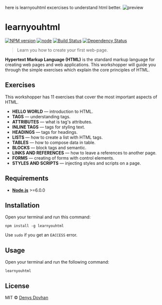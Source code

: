 here is learnyouhtml excercises to understand html better.
![preview](https://user-images.githubusercontent.com/86275315/123578014-877b6300-d7f2-11eb-9160-d0e01a00b647.png)

# learnyouhtml

[![NPM version][npm-image]][npm-url]
[![node][node-image]][node-url]
[![Build Status][buildstat-image]][buildstat-url]
[![Dependency Status][depstat-image]][depstat-url]

> Learn you how to create your first web-page.

**Hypertext Markup Language (HTML)** is the standard markup language for creating web pages and web applications. This workshopper will guide you through the simple exercises which explain the core principles of HTML.

## Exercises

This workshopper has 11 exercises that cover the most important aspects of HTML.

* **HELLO WORLD** — introduction to HTML.
* **TAGS** — understanding tags.
* **ATTRIBUTES** — what is tag's attributes.
* **INLINE TAGS** — tags for styling text.
* **HEADINGS** — tags for headings.
* **LISTS** — how to create a list with HTML tags.
* **TABLES** — how to compose data in table.
* **BLOCKS** — block tags and semantic.
* **LINKS AND REFERENCES** — how to leave a references to another page.
* **FORMS** — creating of forms with control elements.
* **STYLES AND SCRIPTS** — injecting styles and scripts on a page.

## Requirements

* [**Node.js**](node-url) >=6.0.0

## Installation

Open your terminal and run this command:

```
npm install -g learnyouhtml
```

Use `sudo` if you get an `EACCESS` error.

## Usage

Open your terminal and run the following command:

```
learnyouhtml
```

## License

MIT © [Denys Dovhan](http://denysdovhan.com)

<!-- References -->

[html]: https://en.wikipedia.org/wiki/HTML

<!-- Badges -->

[npm-url]: https://npmjs.org/package/learnyouhtml
[npm-image]: https://img.shields.io/npm/v/learnyouhtml.svg?style=flat-square

[node-url]: https://nodejs.org/en/download/
[node-image]: https://img.shields.io/node/v/learnyouhtml.svg?style=flat-square

[depstat-url]: https://david-dm.org/denysdovhan/learnyouhtml
[depstat-image]: https://david-dm.org/denysdovhan/learnyouhtml.svg?style=flat-square

[buildstat-url]: https://travis-ci.org/denysdovhan/learnyouhtml
[buildstat-image]: https://img.shields.io/travis/denysdovhan/learnyouhtml.svg?style=flat-square
